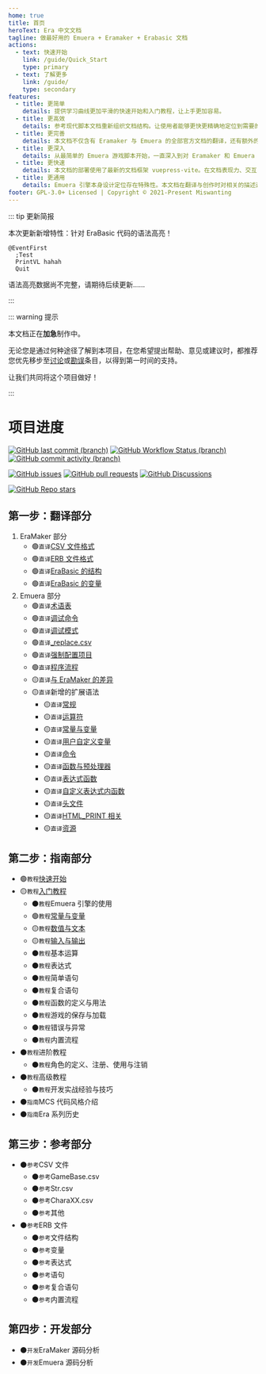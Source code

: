 ```yaml
---
home: true
title: 首页
heroText: Era 中文文档
tagline: 做最好用的 Emuera + Eramaker + Erabasic 文档
actions:
  - text: 快速开始
    link: /guide/Quick_Start
    type: primary
  - text: 了解更多
    link: /guide/
    type: secondary
features:
  - title: 更简单
    details: 提供学习曲线更加平滑的快速开始和入门教程，让上手更加容易。
  - title: 更高效
    details: 参考现代脚本文档重新组织文档结构。让使用者能够更快更精确地定位到需要的内容。
  - title: 更完善
    details: 本文档不仅含有 Eramaker 与 Emuera 的全部官方文档的翻译，还有额外的指南、参考等原创内容。
  - title: 更深入
    details: 从最简单的 Emuera 游戏脚本开始，一直深入到对 Eramaker 和 Emuera 的源码分析。
  - title: 更快速
    details: 本文档的部署使用了最新的文档框架 vuepress-vite。在文档表现力、交互复杂度、页面导航、内容编写和部署自动化方面都表现出了简便和敏捷的特性。能够为文档提供一流的基础支持。
  - title: 更通用
    details: Emuera 引擎本身设计定位存在特殊性。本文档在翻译与创作时对相关的描述进行了脱敏。
footer: GPL-3.0+ Licensed | Copyright © 2021-Present Miswanting
---
```


::: tip 更新简报

本次更新新增特性：针对 EraBasic 代码的语法高亮！

```erb
@EventFirst
  ;Test
  PrintVL hahah
  Quit
```

语法高亮数据尚不完整，请期待后续更新……

:::

::: warning 提示

本文档正在**加急**制作中。

无论您是通过何种途径了解到本项目，在您希望提出帮助、意见或建议时，都推荐您优先移步至[讨论](contribute/#讨论)或[勘误](contribute/#勘误)条目，以得到第一时间的支持。

让我们共同将这个项目做好！

:::

# 项目进度

[![GitHub last commit (branch)](https://img.shields.io/github/last-commit/miswanting/ecd/dev?style=flat-square)](https://github.com/miswanting/ecd/commits/dev)
[![GitHub Workflow Status (branch)](https://img.shields.io/github/workflow/status/miswanting/ecd/Deploy%20GitHub%20Pages/dev?style=flat-square)](https://github.com/miswanting/ecd/actions/workflows/deploy.yml)
[![GitHub commit activity (branch)](https://img.shields.io/github/commit-activity/m/miswanting/ecd/dev?style=flat-square)](https://github.com/miswanting/ecd/commits/dev)

[![GitHub issues](https://img.shields.io/github/issues/miswanting/ecd?style=flat-square)](https://github.com/miswanting/ecd/issues)
[![GitHub pull requests](https://img.shields.io/github/issues-pr/miswanting/ecd?style=flat-square)](https://github.com/miswanting/ecd/pulls)
[![GitHub Discussions](https://img.shields.io/github/discussions/miswanting/ecd?style=flat-square)](https://github.com/miswanting/ecd/discussions)

[![GitHub Repo stars](https://img.shields.io/github/stars/miswanting/ecd?style=social)](https://github.com/miswanting/ecd)

## 第一步：翻译部分

1. EraMaker 部分
   - :green_circle:`直译`[CSV 文件格式](translation/CSV_File_Format)
   - :green_circle:`直译`[ERB 文件格式](translation/ERB_File_Format)
   - :green_circle:`直译`[EraBasic 的结构](translation/EraBasic_Structure)
   - :green_circle:`直译`[EraBasic 的变量](translation/EraBasic_Variables)
2. Emuera 部分
   - :green_circle:`直译`[术语表](translation/Glossary)
   - :green_circle:`直译`[调试命令](translation/Debug_Command)
   - :green_circle:`直译`[调试模式](translation/Debug_Mode)
   - :green_circle:`直译`[\_replace.csv](translation/Replace_CSV)
   - :green_circle:`直译`[强制配置项目](translation/Config)
   - :green_circle:`直译`[程序流程](translation/Flow)
   - :yellow_circle:`直译`[与 EraMaker 的差异](translation/Difference)
   - :yellow_circle:`直译`新增的扩展语法
     - :yellow_circle:`直译`[常规](translation/General)
     - :yellow_circle:`直译`[运算符](translation/Operator)
     - :yellow_circle:`直译`[常量与变量](translation/Variable)
     - :yellow_circle:`直译`[用户自定义变量](translation/Custom_Variable)
     - :yellow_circle:`直译`[命令](translation/Command)
     - :yellow_circle:`直译`[函数与预处理器](translation/Function_and_Preprocessor)
     - :yellow_circle:`直译`[表达式函数](translation/Expression)
     - :yellow_circle:`直译`[自定义表达式内函数](translation/Custom_Expression)
     - :yellow_circle:`直译`[头文件](translation/Header_File)
     - :yellow_circle:`直译`[HTML_PRINT 相关](translation/HTML_PRINT)
     - :yellow_circle:`直译`[资源](translation/Resource)

## 第二步：指南部分

- :green_circle:`教程`[快速开始](guide/Quick_Start)
- :yellow_circle:`教程`[入门教程](guide/tutorials/)
  - :black_circle:`教程`Emuera 引擎的使用
  - :green_circle:`教程`[常量与变量](guide/tutorials/Variable)
  - :yellow_circle:`教程`[数值与文本](guide/tutorials/Type)
  - :yellow_circle:`教程`[输入与输出](guide/tutorials/IO)
  - :black_circle:`教程`基本运算
  - :black_circle:`教程`表达式
  - :black_circle:`教程`简单语句
  - :black_circle:`教程`复合语句
  - :black_circle:`教程`函数的定义与用法
  - :black_circle:`教程`游戏的保存与加载
  - :black_circle:`教程`错误与异常
  - :black_circle:`教程`内置流程
- :black_circle:`教程`进阶教程
  - :black_circle:`教程`角色的定义、注册、使用与注销
- :black_circle:`教程`高级教程
  - :black_circle:`教程`开发实战经验与技巧
- :black_circle:`指南`MCS 代码风格介绍
- :black_circle:`指南`Era 系列历史

## 第三步：参考部分

- :black_circle:`参考`CSV 文件
  - :black_circle:`参考`GameBase.csv
  - :black_circle:`参考`Str.csv
  - :black_circle:`参考`CharaXX.csv
  - :black_circle:`参考`其他
- :black_circle:`参考`ERB 文件
  - :black_circle:`参考`文件结构
  - :black_circle:`参考`变量
  - :black_circle:`参考`表达式
  - :black_circle:`参考`语句
  - :black_circle:`参考`复合语句
  - :black_circle:`参考`内置流程

## 第四步：开发部分

- :black_circle:`开发`EraMaker 源码分析
- :black_circle:`开发`Emuera 源码分析
